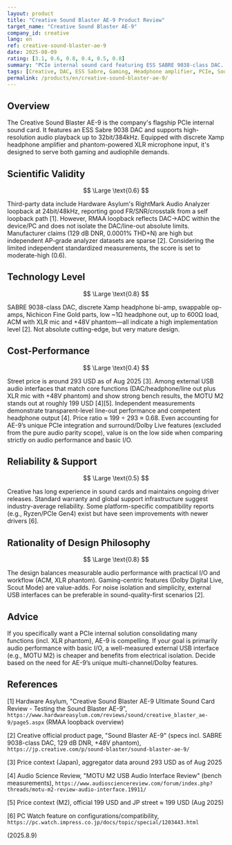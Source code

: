 ```yaml
---
layout: product
title: "Creative Sound Blaster AE-9 Product Review"
target_name: "Creative Sound Blaster AE-9"
company_id: creative
lang: en
ref: creative-sound-blaster-ae-9
date: 2025-08-09
rating: [3.1, 0.6, 0.8, 0.4, 0.5, 0.8]
summary: "PCIe internal sound card featuring ESS SABRE 9038-class DAC. Specifications are strong but independent standardized bench data are limited; value lags versus capable external USB audio interfaces."
tags: [Creative, DAC, ESS Sabre, Gaming, Headphone amplifier, PCIe, Sound Card]
permalink: /products/en/creative-sound-blaster-ae-9/
---
```

## Overview

The Creative Sound Blaster AE-9 is the company's flagship PCIe internal sound card. It features an ESS Sabre 9038 DAC and supports high-resolution audio playback up to 32bit/384kHz. Equipped with discrete Xamp headphone amplifier and phantom-powered XLR microphone input, it's designed to serve both gaming and audiophile demands.

## Scientific Validity

$$ \Large \text{0.6} $$

Third-party data include Hardware Asylum's RightMark Audio Analyzer loopback at 24bit/48kHz, reporting good FR/SNR/crosstalk from a self loopback path [1]. However, RMAA loopback reflects DAC→ADC within the device/PC and does not isolate the DAC/line-out absolute limits. Manufacturer claims (129 dB DNR, 0.0001% THD+N) are high but independent AP-grade analyzer datasets are sparse [2]. Considering the limited independent standardized measurements, the score is set to moderate-high (0.6).

## Technology Level

$$ \Large \text{0.8} $$

SABRE 9038-class DAC, discrete Xamp headphone bi-amp, swappable op-amps, Nichicon Fine Gold parts, low ~1Ω headphone out, up to 600Ω load, ACM with XLR mic and +48V phantom—all indicate a high implementation level [2]. Not absolute cutting-edge, but very mature design.

## Cost-Performance

$$ \Large \text{0.4} $$

Street price is around 293 USD as of Aug 2025 [3]. Among external USB audio interfaces that match core functions (DAC/headphone/line out plus XLR mic with +48V phantom) and show strong bench results, the MOTU M2 stands out at roughly 199 USD [4][5]. Independent measurements demonstrate transparent-level line-out performance and competent headphone output [4]. Price ratio ≈ 199 ÷ 293 ≈ 0.68. Even accounting for AE-9’s unique PCIe integration and surround/Dolby Live features (excluded from the pure audio parity scope), value is on the low side when comparing strictly on audio performance and basic I/O.

## Reliability & Support

$$ \Large \text{0.5} $$

Creative has long experience in sound cards and maintains ongoing driver releases. Standard warranty and global support infrastructure suggest industry-average reliability. Some platform-specific compatibility reports (e.g., Ryzen/PCIe Gen4) exist but have seen improvements with newer drivers [6].

## Rationality of Design Philosophy

$$ \Large \text{0.8} $$

The design balances measurable audio performance with practical I/O and workflow (ACM, XLR phantom). Gaming-centric features (Dolby Digital Live, Scout Mode) are value-adds. For noise isolation and simplicity, external USB interfaces can be preferable in sound-quality-first scenarios [2].

## Advice

If you specifically want a PCIe internal solution consolidating many functions (incl. XLR phantom), AE-9 is compelling. If your goal is primarily audio performance with basic I/O, a well-measured external USB interface (e.g., MOTU M2) is cheaper and benefits from electrical isolation. Decide based on the need for AE-9’s unique multi-channel/Dolby features.

## References

[1] Hardware Asylum, "Creative Sound Blaster AE-9 Ultimate Sound Card Review - Testing the Sound Blaster AE-9", `https://www.hardwareasylum.com/reviews/sound/creative_blaster_ae-9/page5.aspx` (RMAA loopback overview)

[2] Creative official product page, "Sound Blaster AE-9" (specs incl. SABRE 9038-class DAC, 129 dB DNR, +48V phantom), `https://jp.creative.com/p/sound-blaster/sound-blaster-ae-9/`

[3] Price context (Japan), aggregator data around 293 USD as of Aug 2025

[4] Audio Science Review, "MOTU M2 USB Audio Interface Review" (bench measurements), `https://www.audiosciencereview.com/forum/index.php?threads/motu-m2-review-audio-interface.19911/`

[5] Price context (M2), official 199 USD and JP street ≈ 199 USD (Aug 2025)

[6] PC Watch feature on configurations/compatibility, `https://pc.watch.impress.co.jp/docs/topic/special/1203443.html`

(2025.8.9)